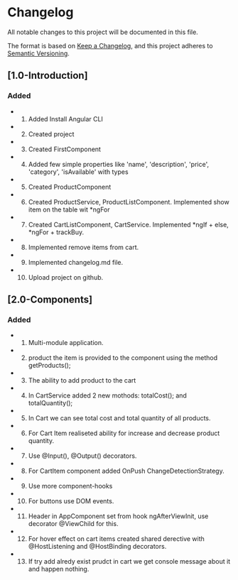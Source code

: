 # Changelog

All notable changes to this project will be documented in this file.

The format is based on [Keep a Changelog](https://keepachangelog.com/en/1.0.0/),
and this project adheres to [Semantic Versioning](https://semver.org/spec/v2.0.0.html).

## [1.0-Introduction]

### Added 

- 1. Added Install Angular CLI
- 2. Created project
- 3. Created FirstComponent
- 4. Added few simple properties like 'name', 'description', 'price', 'category', 'isAvailable' with types
- 5. Created ProductComponent
- 6. Created ProductService, ProductListComponent. Implemented show item on the table wit *ngFor
- 7. Created CartListComponent, CartService. Implemented *ngIf + else, *ngFor + trackBuy.
- 8. Implemented remove items from cart.
- 9. Implemented changelog.md file.
- 10. Upload project on github. 

## [2.0-Components]

### Added

- 1. Multi-module application.
- 2. product the item is provided to the component using the method getProducts();
- 3. The ability to add product to the cart
- 4. In CartService added 2 new mothods: totalCost(); and totalQuantity();
- 5. In Cart we can see total cost and total quantity of all products.
- 6. For Cart Item realiseted ability for increase and decrease product quantity.
- 7. Use @Input(), @Output() decorators.
- 8. For CartItem component added OnPush ChangeDetectionStrategy.
- 9. Use more component-hooks
- 10. For buttons use DOM events.
- 11. Header in AppComponent set from hook ngAfterViewInit, use decorator @ViewChild for this.
- 12. For hover effect on cart items created shared derective with @HostListening and @HostBinding decorators.
- 13. If try add alredy exist prudct in cart we get console message about it and happen nothing. 